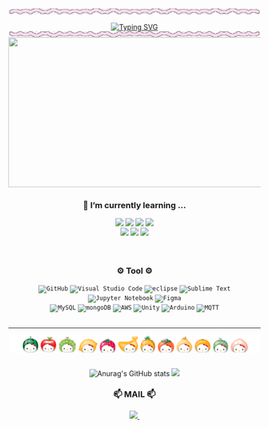 <div align="center" style="font-size: 0;">
  <img src="https://github.com/Kimsuhhee04/Kimsuhhee04/blob/6f91b1e9fe67b02d6266121decd0c1e78cf647ba/%231.PNG" width="500"/>
</div>

<div align="center"><br>
<a href="https://git.io/typing-svg"><img src="https://readme-typing-svg.demolab.com?font=Fira+Code&size=30&pause=1000&color=F7B1B1&width=435&lines=++Hello+!+suhhee+github+!!" alt="Typing SVG" /></a>
</div>

<div align="center" style="font-size: 0;">
  <img src="https://github.com/Kimsuhhee04/Kimsuhhee04/blob/6f91b1e9fe67b02d6266121decd0c1e78cf647ba/%232.PNG" width="500"/>
</div>

<div align="center">
<a href="https://www.gitanimals.org/en_US?utm_medium=image&utm_source=Kimsuhhee04&utm_content=farm">
<img
  src="https://render.gitanimals.org/farms/Kimsuhhee04"
  width="1000"
  height="300"
/>
</a></div>

<div align="center">
<h3>🌱 I’m currently learning ...</h3>
</div>

<div align="center">
<img src="https://img.shields.io/badge/c-%23A8B9CC.svg?&style=for-the-badge&logo=c&logoColor=black" />
<img src="https://img.shields.io/badge/c%2B%2B-%2300599C.svg?&style=for-the-badge&logo=c%2B%2B&logoColor=white" />
<img src="https://img.shields.io/badge/java-%23007396.svg?&style=for-the-badge&logo=java&logoColor=white" />
<img src="https://img.shields.io/badge/python-%233776AB.svg?&style=for-the-badge&logo=python&logoColor=white" /><br>
<img src="https://img.shields.io/badge/spring-%236DB33F.svg?&style=for-the-badge&logo=spring&logoColor=white" />
<img src="https://img.shields.io/badge/intellij%20idea-%23000000.svg?&style=for-the-badge&logo=intellij%20idea&logoColor=white" />
<img src="https://img.shields.io/badge/raspberry%20pi-%23C51A4A.svg?&style=for-the-badge&logo=raspberry%20pi&logoColor=white" />
</div><br><br>



<div align="center">
<h3>⚙️ Tool ⚙️</h3>
</div>

<div align="center">
	<code><img width="50" src="https://raw.githubusercontent.com/marwin1991/profile-technology-icons/refs/heads/main/icons/github.png" alt="GitHub" title="GitHub"/></code>
	<code><img width="50" src="https://raw.githubusercontent.com/marwin1991/profile-technology-icons/refs/heads/main/icons/visual_studio_code.png" alt="Visual Studio Code" title="Visual Studio Code"/></code>
	<code><img width="50" src="https://raw.githubusercontent.com/marwin1991/profile-technology-icons/refs/heads/main/icons/eclipse.png" alt="eclipse" title="eclipse"/></code>
	<code><img width="50" src="https://raw.githubusercontent.com/marwin1991/profile-technology-icons/refs/heads/main/icons/sublime_text.png" alt="Sublime Text" title="Sublime Text"/></code>
	<code><img width="50" src="https://raw.githubusercontent.com/marwin1991/profile-technology-icons/refs/heads/main/icons/jupyter_notebook.png" alt="Jupyter Notebook" title="Jupyter Notebook"/></code>
	<code><img width="50" src="https://raw.githubusercontent.com/marwin1991/profile-technology-icons/refs/heads/main/icons/figma.png" alt="Figma" title="Figma"/></code>
	<br>
	<code><img width="50" src="https://raw.githubusercontent.com/marwin1991/profile-technology-icons/refs/heads/main/icons/mysql.png" alt="MySQL" title="MySQL"/></code>
	<code><img width="50" src="https://raw.githubusercontent.com/marwin1991/profile-technology-icons/refs/heads/main/icons/mongodb.png" alt="mongoDB" title="mongoDB"/></code>
	<code><img width="50" src="https://raw.githubusercontent.com/marwin1991/profile-technology-icons/refs/heads/main/icons/aws.png" alt="AWS" title="AWS"/></code>
	<code><img width="50" src="https://raw.githubusercontent.com/marwin1991/profile-technology-icons/refs/heads/main/icons/unity.png" alt="Unity" title="Unity"/></code>
	<code><img width="50" src="https://raw.githubusercontent.com/marwin1991/profile-technology-icons/refs/heads/main/icons/arduino.png" alt="Arduino" title="Arduino"/></code>
	<code><img width="50" src="https://raw.githubusercontent.com/marwin1991/profile-technology-icons/refs/heads/main/icons/mqtt.png" alt="MQTT" title="MQTT"/></code>
</div>




<br>
<hr>

<div align="center" style="font-size: 0;">
  <img src="https://github.com/Kimsuhhee04/Kimsuhhee04/blob/8b0e4bc5615c096c7b94638a7e2fdb9ff1e8545f/IMG_2388.GIF" width="500"/>
</div>

<br>
<p align="center">
  <img src="https://github-readme-stats.vercel.app/api?username=Kimsuhhee04&show_icons=true&theme=flag-india" alt="Anurag's GitHub stats" />
  <img src="https://github-readme-stats.vercel.app/api/top-langs/?username=Kimsuhhee04&layout=donut&show_icons=true&theme=flag-india" />
</p>

<h3 align="center">📫 MAIL 📫</h3>
<div align="center">
  <a href="mailto:kimyesol0428@gmail.com">
    <img
      src="https://img.shields.io/badge/kimyesol0428@gmail.com-D14836?style=for-the-badge&logo=gmail&logoColor=white"/>&nbsp
  </a>
</div>

<!--
**Kimsuhhee04/Kimsuhhee04** is a ✨ _special_ ✨ repository because its `README.md` (this file) appears on your GitHub profile.

Here are some ideas to get you started:

- 🔭 I’m currently working on ...
- 🌱 I’m currently learning ...
- 👯 I’m looking to collaborate on ...
- 🤔 I’m looking for help with ...
- 💬 Ask me about ...
- 📫 How to reach me: ...
- 😄 Pronouns: ...
- ⚡ Fun fact: ...
-->
